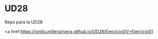 # UD28
 Repo para la UD28

<a href:https://jordicunillerarivera.github.io/UD28/Ejercicio01/>Ejercicio01</a>

